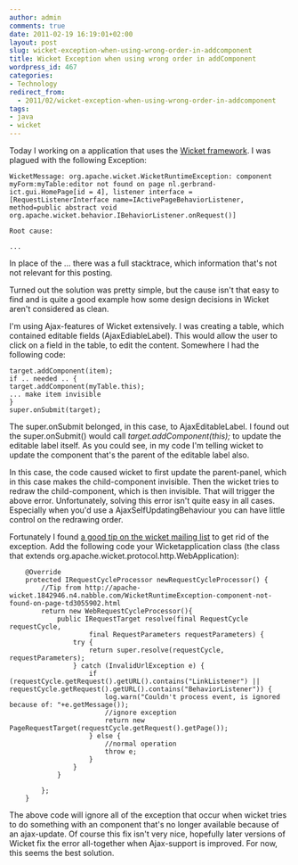 ```yaml
---
author: admin
comments: true
date: 2011-02-19 16:19:01+02:00
layout: post
slug: wicket-exception-when-using-wrong-order-in-addcomponent
title: Wicket Exception when using wrong order in addComponent
wordpress_id: 467
categories:
- Technology
redirect_from:
  - 2011/02/wicket-exception-when-using-wrong-order-in-addcomponent
tags:
- java
- wicket
---
```


Today I working on a application that uses the [Wicket framework](http://wicket.apache.org/). I was plagued with the following Exception:


    WicketMessage: org.apache.wicket.WicketRuntimeException: component myForm:myTable:editor not found on page nl.gerbrand-ict.gui.HomePage[id = 4], listener interface = [RequestListenerInterface name=IActivePageBehaviorListener, method=public abstract void org.apache.wicket.behavior.IBehaviorListener.onRequest()]

    Root cause:

    ...


In place of the ... there was a full stacktrace, which information that's not not relevant for this posting.

Turned out the solution was pretty simple, but the cause isn't that easy to find and is quite a good example how some design decisions in Wicket aren't considered as clean.

<!-- more -->

I'm using Ajax-features of Wicket extensively.
I was creating a table, which contained editable fields (AjaxEdiableLabel). This would allow the user to click on a field in the table, to edit the content.
Somewhere I had the following code:


    target.addComponent(item);
    if .. needed .. {
    target.addComponent(myTable.this);
    ... make item invisible
    }
    super.onSubmit(target);


The super.onSubmit belonged, in this case, to AjaxEditableLabel. I found out the super.onSubmit() would call _target.addComponent(this);_ to update the editable label itself. As you could see, in my code I'm telling wicket to update the component that's the parent of the editable label also.

In this case, the code caused wicket to first update the parent-panel, which in this case makes the child-component invisible. Then the wicket tries to redraw the child-component, which is then invisible. That will trigger the above error.
Unfortunately, solving this error isn't quite easy in all cases. Especially when you'd use a AjaxSelfUpdatingBehaviour you can have little control on the redrawing order.

Fortunately I found [a good tip on the wicket mailing list](http://apache-wicket.1842946.n4.nabble.com/WicketRuntimeException-component-not-found-on-page-td3055902.html) to get rid of the exception. Add the following code your Wicketapplication class (the class that extends org.apache.wicket.protocol.http.WebApplication):


        @Override
        protected IRequestCycleProcessor newRequestCycleProcessor() {
        	//Tip from http://apache-wicket.1842946.n4.nabble.com/WicketRuntimeException-component-not-found-on-page-td3055902.html
        	return new WebRequestCycleProcessor(){
        		public IRequestTarget resolve(final RequestCycle requestCycle,
        				final RequestParameters requestParameters) {
        	        try {
        	            return super.resolve(requestCycle, requestParameters);
        	        } catch (InvalidUrlException e) {
        	            if (requestCycle.getRequest().getURL().contains("LinkListener") || requestCycle.getRequest().getURL().contains("BehaviorListener")) {
        	            	log.warn("Couldn't process event, is ignored because of: "+e.getMessage());
                            //ignore exception
        	                return new PageRequestTarget(requestCycle.getRequest().getPage());
        	            } else {
                            //normal operation
        	            	throw e;
        	            }
        	        }
        	    }

        	};
        }


The above code will ignore all of the exception that occur when wicket tries to do something with an component that's no longer available because of an ajax-update. Of course this fix isn't very nice, hopefully later versions of Wicket fix the error all-together when Ajax-support is improved. For now, this seems the best solution.
